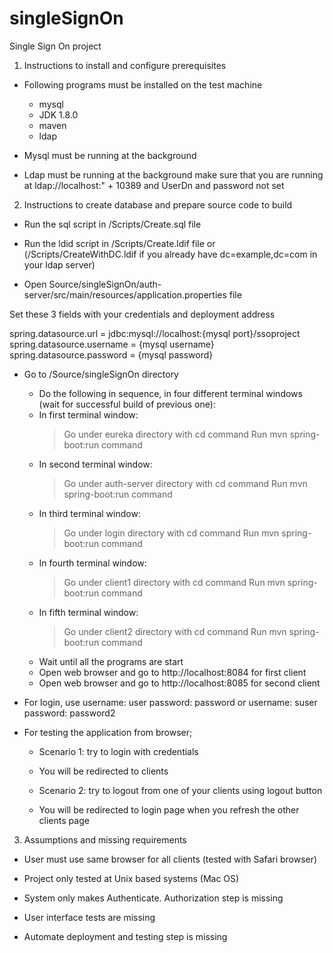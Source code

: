 # singleSignOn
Single Sign On project

1. Instructions to install and configure prerequisites

  - Following programs must be installed on the test machine
    - mysql
    - JDK 1.8.0
    - maven
    - ldap

  - Mysql must be running at the background

  - Ldap must be running at the background
make sure that you are running at ldap://localhost:" + 10389
and UserDn and password not set

2. Instructions to create database and prepare source code to build

  - Run the sql script in /Scripts/Create.sql file

  - Run the ldid script in /Scripts/Create.ldif file or (/Scripts/CreateWithDC.ldif if you already have dc=example,dc=com in your ldap server)

  - Open Source/singleSignOn/auth-server/src/main/resources/application.properties file

Set these 3 fields with your credentials and deployment address

spring.datasource.url = jdbc:mysql://localhost:{mysql port}/ssoproject
spring.datasource.username = {mysql username}
spring.datasource.password = {mysql password}

  - Go to /Source/singleSignOn directory

    - Do the following in sequence, in four different terminal windows (wait for successful build of previous one):
	* In first terminal window:
		> Go under eureka directory with cd command
  		  Run mvn spring-boot:run command
	* In second terminal window:
		> Go under auth-server directory with cd command
  		  Run mvn spring-boot:run command
	* In third terminal window:
		> Go under login directory with cd command
  		  Run mvn spring-boot:run command
	* In fourth terminal window:
		> Go under client1 directory with cd command
  		  Run mvn spring-boot:run command
	* In fifth terminal window:
		> Go under client2 directory with cd command
  		  Run mvn spring-boot:run command
    - Wait until all the programs are start
    - Open web browser and go to http://localhost:8084 for first client
    - Open web browser and go to http://localhost:8085 for second client

  - For login, use
username: user password: password or
username: suser password: password2

  - For testing the application from browser;

    - Scenario 1: try to login with credentials
    - You will be redirected to clients

    - Scenario 2: try to logout from one of your clients using logout button
    - You will be redirected to login page when you refresh the other clients page

3. Assumptions and missing requirements

  - User must use same browser for all clients (tested with Safari browser)

  - Project only tested at Unix based systems (Mac OS)

  - System only makes Authenticate. Authorization step is missing

  - User interface tests are missing

  - Automate deployment and testing step is missing

